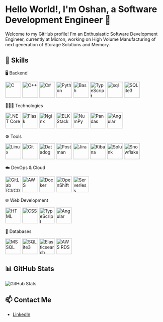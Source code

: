 # Hello World!, I'm Oshan, a Software Development Engineer 👋

Welcome to my GitHub profile! I'm an Enthusiastic Software Development Engineer, currently at Micron, working on High Volume Manufacturing of next generation of Storage Solutions and Memory.

## 🚀 Skills
🖥️ Backend
<p align="left"> <img src="https://cdn.jsdelivr.net/gh/devicons/devicon/icons/c/c-original.svg" title="C" width="50" height="50"/> <img src="https://cdn.jsdelivr.net/gh/devicons/devicon/icons/cplusplus/cplusplus-original.svg" title="C++" width="50" height="50"/> <img src="https://cdn.jsdelivr.net/gh/devicons/devicon/icons/csharp/csharp-original.svg" title="C#" width="50" height="50"/> <img src="https://cdn.jsdelivr.net/gh/devicons/devicon/icons/python/python-original.svg" title="Python" width="50" height="50"/> <img src="https://cdn.jsdelivr.net/gh/devicons/devicon/icons/bash/bash-original.svg" title="Bash" width="50" height="50"/> <img src="https://cdn.jsdelivr.net/gh/devicons/devicon/icons/typescript/typescript-original.svg" title="TypeScript" width="50" height="50"/> <img src="https://cdn.jsdelivr.net/gh/devicons/devicon/icons/mysql/mysql-original.svg" title="sql" width="50" height="50"/> <img src="https://cdn.jsdelivr.net/gh/devicons/devicon/icons/sqlite/sqlite-original.svg" title="SQLite3" width="50" height="50"/> </p>

👨🏻‍💻 Technologies 
<p align="left"> <img src="https://cdn.jsdelivr.net/gh/devicons/devicon/icons/dot-net/dot-net-original.svg" title=".NET Core" width="50" height="50"/> <img src="https://cdn.jsdelivr.net/gh/devicons/devicon/icons/flask/flask-original.svg" title="Flask" width="50" height="50"/> <img src="https://cdn.jsdelivr.net/gh/devicons/devicon/icons/nginx/nginx-original.svg" title="Nginx" width="50" height="50"/> <img src="https://cdn.jsdelivr.net/gh/devicons/devicon/icons/elasticsearch/elasticsearch-original.svg" title="ELK Stack" width="50" height="50"/> <img src="https://cdn.jsdelivr.net/gh/devicons/devicon/icons/numpy/numpy-original.svg" title="NumPy" width="50" height="50"/> <img src="https://cdn.jsdelivr.net/gh/devicons/devicon/icons/pandas/pandas-original.svg" title="Pandas" width="50" height="50"/> <img src="https://cdn.jsdelivr.net/gh/devicons/devicon/icons/angular/angular-original.svg" title="Angular" width="50" height="50"/> </p>

⚙️ Tools
<p align="left"> <img src="https://cdn.jsdelivr.net/gh/devicons/devicon/icons/linux/linux-original.svg" title="Linux" width="50" height="50"/> <img src="https://cdn.jsdelivr.net/gh/devicons/devicon/icons/git/git-original.svg" title="Git" width="50" height="50"/> <img src="https://cdn.jsdelivr.net/gh/devicons/devicon/icons/datadog/datadog-original.svg" title="Datadog" width="50" height="50"/> <img src="https://cdn.jsdelivr.net/gh/devicons/devicon/icons/postgresql/postgresql-original.svg" title="Postman" width="50" height="50"/> <img src="https://cdn.jsdelivr.net/gh/devicons/devicon/icons/jira/jira-original.svg" title="Jira" width="50" height="50"/> <img src="https://cdn.jsdelivr.net/gh/devicons/devicon/icons/kibana/kibana-original.svg" title="Kibana" width="50" height="50"/> <img src="https://upload.wikimedia.org/wikipedia/commons/thumb/d/d2/Splunk_logo.svg/1200px-Splunk_logo.svg.png" title="Splunk" width="50" height="50"/> <img src="https://cdn.jsdelivr.net/gh/devicons/devicon/icons/snowflake/snowflake-original.svg" title="Snowflake" width="50" height="50"/> </p>

☁️ DevOps & Cloud
<p align="left"> <img src="https://cdn.jsdelivr.net/gh/devicons/devicon/icons/gitlab/gitlab-original.svg" title="GitLab (CI/CD)" width="50" height="50"/> <img src="https://cdn.jsdelivr.net/gh/devicons/devicon/icons/aws/aws-original.svg" title="AWS" width="50" height="50"/> <img src="https://cdn.jsdelivr.net/gh/devicons/devicon/icons/docker/docker-original.svg" title="Docker" width="50" height="50"/> <img src="https://cdn.jsdelivr.net/gh/devicons/devicon/icons/openshift/openshift-original.svg" title="OpenShift" width="50" height="50"/> <img src="https://cdn.jsdelivr.net/gh/devicons/devicon/icons/serverless/serverless-original.svg" title="Serverless" width="50" height="50"/> </p>

🌐 Web Development
<p align="left"> <img src="https://cdn.jsdelivr.net/gh/devicons/devicon/icons/html5/html5-original.svg" title="HTML" width="50" height="50"/> <img src="https://cdn.jsdelivr.net/gh/devicons/devicon/icons/css3/css3-original.svg" title="CSS" width="50" height="50"/> <img src="https://cdn.jsdelivr.net/gh/devicons/devicon/icons/typescript/typescript-original.svg" title="TypeScript" width="50" height="50"/> <img src="https://cdn.jsdelivr.net/gh/devicons/devicon/icons/angular/angular-original.svg" title="Angular" width="50" height="50"/> </p>

💾 Databases 
<p align="left"> <img src="https://cdn.jsdelivr.net/gh/devicons/devicon/icons/mssql/mssql-original.svg" title="MSSQL" width="50" height="50"/> <img src="https://cdn.jsdelivr.net/gh/devicons/devicon/icons/sqlite/sqlite-original.svg" title="SQLite3" width="50" height="50"/> <img src="https://cdn.jsdelivr.net/gh/devicons/devicon/icons/elasticsearch/elasticsearch-original.svg" title="Elasticsearch" width="50" height="50"/> <img src="https://cdn.jsdelivr.net/gh/devicons/devicon/icons/aws/aws-original.svg" title="AWS RDS" width="50" height="50"/> </p>

## 📊 GitHub Stats
![GitHub Stats](https://github-readme-stats.vercel.app/api?username=BubbleSortEverything&show_icons=true&theme=radical)

## 📫 Contact Me
- [LinkedIn](https://www.linkedin.com/in/oshan-singh-karki-2a3930153/)
